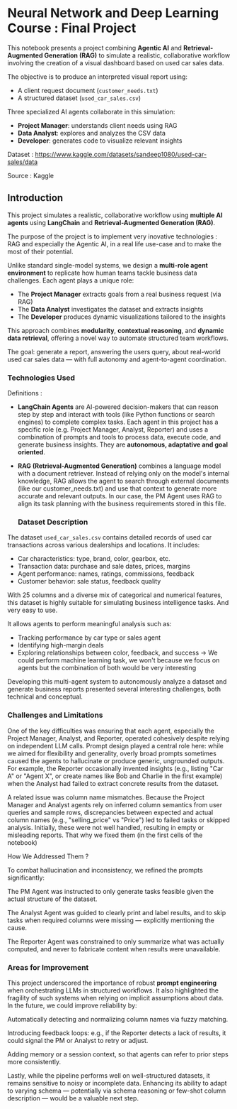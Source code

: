 # Neural Network and Deep Learning Course : Final Project

This notebook presents a project combining **Agentic AI** and **Retrieval-Augmented Generation (RAG)** to simulate a realistic, collaborative workflow involving the creation of a visual dashboard based on used car sales data.


The objective is to produce an interpreted visual report using:
- A client request document (`customer_needs.txt`)
- A structured dataset (`used_car_sales.csv`)

Three specialized AI agents collaborate in this simulation:
- **Project Manager**: understands client needs using RAG
- **Data Analyst**: explores and analyzes the CSV data
- **Developer**: generates code to visualize relevant insights

Dataset : https://www.kaggle.com/datasets/sandeep1080/used-car-sales/data

Source : Kaggle
## Introduction

This project simulates a realistic, collaborative workflow using **multiple AI agents** using **LangChain** and **Retrieval-Augmented Generation (RAG)**. 

The purpose of the project is to implement very inovative technologies : RAG and especially the Agentic AI, in a real life use-case and to make the most of their potential.

Unlike standard single-model systems, we design a **multi-role agent environment** to replicate how human teams tackle business data challenges. Each agent plays a unique role:
- The **Project Manager** extracts goals from a real business request (via RAG)
- The **Data Analyst** investigates the dataset and extracts insights
- The **Developer** produces dynamic visualizations tailored to the insights

This approach combines **modularity**, **contextual reasoning**, and **dynamic data retrieval**, offering a novel way to automate structured team workflows.

The goal: generate a report, answering the users query, about real-world used car sales data — with full autonomy and agent-to-agent coordination.

### Technologies Used

Definitions : 
* **LangChain Agents** are AI-powered decision-makers that can reason step by step and interact with tools (like Python functions or search engines) to complete complex tasks. Each agent in this project has a specific role (e.g. Project Manager, Analyst, Reporter) and uses a combination of prompts and tools to process data, execute code, and generate business insights.
They are **autonomous, adaptative and goal oriented**.

* **RAG (Retrieval-Augmented Generation)** combines a language model with a document retriever. Instead of relying only on the model's internal knowledge, RAG allows the agent to search through external documents (like our customer_needs.txt) and use that context to generate more accurate and relevant outputs. In our case, the PM Agent uses RAG to align its task planning with the business requirements stored in this file.

  ### Dataset Description

The dataset `used_car_sales.csv` contains detailed records of used car transactions across various dealerships and locations. It includes:

- Car characteristics: type, brand, color, gearbox, etc.
- Transaction data: purchase and sale dates, prices, margins
- Agent performance: names, ratings, commissions, feedback
- Customer behavior: sale status, feedback quality

With 25 columns and a diverse mix of categorical and numerical features, this dataset is highly suitable for simulating business intelligence tasks. And very easy to use.

It allows agents to perform meaningful analysis such as:
- Tracking performance by car type or sales agent
- Identifying high-margin deals
- Exploring relationships between color, feedback, and success -> We could perform machine learning task, we won't because we focus on agents but the combination of both would be very interesting

Developing this multi-agent system to autonomously analyze a dataset and generate business reports presented several interesting challenges, both technical and conceptual.

### Challenges and Limitations
One of the key difficulties was ensuring that each agent, especially the Project Manager, Analyst, and Reporter, operated cohesively despite relying on independent LLM calls. Prompt design played a central role here: while we aimed for flexibility and generality, overly broad prompts sometimes caused the agents to hallucinate or produce generic, ungrounded outputs. For example, the Reporter occasionally invented insights (e.g., listing "Car A" or "Agent X", or create names like Bob and Charlie in the first example) when the Analyst had failed to extract concrete results from the dataset.

A related issue was column name mismatches. Because the Project Manager and Analyst agents rely on inferred column semantics from user queries and sample rows, discrepancies between expected and actual column names (e.g., "selling_price" vs "Price") led to failed tasks or skipped analysis. Initially, these were not well handled, resulting in empty or misleading reports. That why we fixed them (in the first cells of the notebook)

How We Addressed Them ?


To combat hallucination and inconsistency, we refined the prompts significantly:

The PM Agent was instructed to only generate tasks feasible given the actual structure of the dataset.

The Analyst Agent was guided to clearly print and label results, and to skip tasks when required columns were missing — explicitly mentioning the cause.

The Reporter Agent was constrained to only summarize what was actually computed, and never to fabricate content when results were unavailable.



### Areas for Improvement
This project underscored the importance of robust **prompt engineering** when orchestrating LLMs in structured workflows. It also highlighted the fragility of such systems when relying on implicit assumptions about data. In the future, we could improve reliability by:

Automatically detecting and normalizing column names via fuzzy matching.

Introducing feedback loops: e.g., if the Reporter detects a lack of results, it could signal the PM or Analyst to retry or adjust.

Adding memory or a session context, so that agents can refer to prior steps more consistently.

Lastly, while the pipeline performs well on well-structured datasets, it remains sensitive to noisy or incomplete data. Enhancing its ability to adapt to varying schema — potentially via schema reasoning or few-shot column description — would be a valuable next step.
